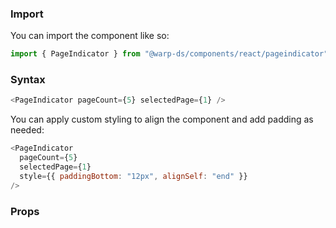 ### Import

<warp-react-beta-note />

You can import the component like so:

```js
import { PageIndicator } from "@warp-ds/components/react/pageindicator";
```

### Syntax

```js
<PageIndicator pageCount={5} selectedPage={1} />
```

You can apply custom styling to align the component and add padding as needed:

```js
<PageIndicator
  pageCount={5}
  selectedPage={1}
  style={{ paddingBottom: "12px", alignSelf: "end" }}
/>
```

### Props

<api-table type="react" component="PageIndicator" />
